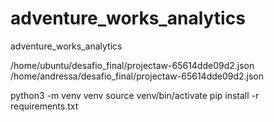 # adventure_works_analytics
adventure_works_analytics

/home/ubuntu/desafio_final/projectaw-65614dde09d2.json 
/home/andressa/desafio_final/projectaw-65614dde09d2.json

python3 -m venv venv 
source venv/bin/activate
pip install -r requirements.txt
